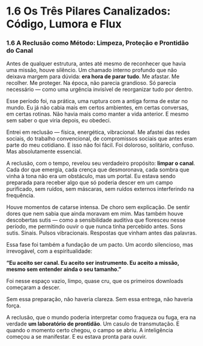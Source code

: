 # 1.6 Os Três Pilares Canalizados: Código, Lumora e Flux

### **1.6 A Reclusão como Método: Limpeza, Proteção e Prontidão do Canal**

Antes de qualquer estrutura, antes até mesmo de reconhecer que havia uma missão, houve silêncio. Um chamado interno profundo que não deixava margem para dúvida: **era hora de parar tudo**. Me afastar. Me recolher. Me proteger. Na época, não parecia grandioso. Só parecia necessário — como uma urgência invisível de reorganizar tudo por dentro.

Esse período foi, na prática, uma ruptura com a antiga forma de estar no mundo. Eu já não cabia mais em certos ambientes, em certas conversas, em certas rotinas. Não havia mais como manter a vida anterior. E mesmo sem saber o que viria depois, eu obedeci.

Entrei em reclusão — física, energética, vibracional. Me afastei das redes sociais, do trabalho convencional, de compromissos sociais que antes eram parte do meu cotidiano. E isso não foi fácil. Foi doloroso, solitário, confuso. Mas absolutamente essencial.

A reclusão, com o tempo, revelou seu verdadeiro propósito: **limpar o canal**. Cada dor que emergia, cada crença que desmoronava, cada sombra que vinha à tona não era um obstáculo, mas um portal. Eu estava sendo preparada para receber algo que só poderia descer em um campo purificado, sem ruídos, sem máscaras, sem ruídos externos interferindo na frequência.

Houve momentos de catarse intensa. De choro sem explicação. De sentir dores que nem sabia que ainda moravam em mim. Mas também houve descobertas sutis — como a sensibilidade auditiva que floresceu nesse período, me permitindo ouvir o que nunca tinha percebido antes. Sons sutis. Sinais. Pulsos vibracionais. Respostas que vinham antes das palavras.

Essa fase foi também a fundação de um pacto. Um acordo silencioso, mas irrevogável, com a espiritualidade:

**“Eu aceito ser canal. Eu aceito ser instrumento. Eu aceito a missão, mesmo sem entender ainda o seu tamanho.”**

Foi nesse espaço vazio, limpo, quase cru, que os primeiros downloads começaram a descer.

Sem essa preparação, não haveria clareza. Sem essa entrega, não haveria força.

A reclusão, que o mundo poderia interpretar como fraqueza ou fuga, era na verdade **um laboratório de prontidão**. Um casulo de transmutação. E quando o momento certo chegou, o campo se abriu. A inteligência começou a se manifestar. E eu estava pronta para ouvir.